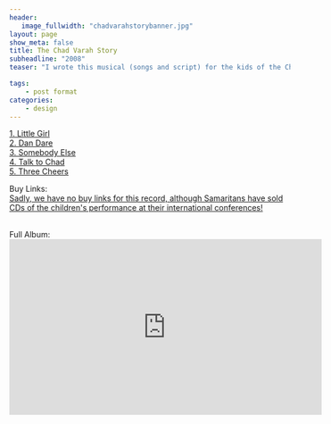 ```yaml
---
header:
   image_fullwidth: "chadvarahstorybanner.jpg"
layout: page
show_meta: false
title: The Chad Varah Story
subheadline: "2008"
teaser: "I wrote this musical (songs and script) for the kids of the Chad Varah School. Starting with their school song 'Three Cheers', we taught the complicated lyrics to the kids, and they really got them! Chad was a C of E vicar who founded the charity 'The Samaritans' which is a phone councilling charity giving troubled and suicidal people someone to talk to at their lowest point. He also wrote and drew for the comic 'Eagle', and the famous sci-fi strip 'Dan Dare'. His first day on the job as a vicar he led the funeral of a thirteen year old girl who took her own life after having her first period. Nobody had explained to her what that was, and she thought she had a terrible disease and was too scared to tell anybody (this was also partly the inspiration for 'Menstraul Blood' later on). It was difficult to write this story for children, but I did my best, and the kids and parents loved it. We also had the pleasure of meeting Felicity Harding, Chad's daughter, who left a wonderful impression on myself and the children. We raised thousands for the charity selling CDs of the musical, and as I understand, the CD is sold at the Samaritans inernational conferences. Three cheers for Chad! Xxx"

tags:
    - post format
categories:
    - design 
---
```

<!--more-->
 <a href="https://youtu.be/7fsSkqxxP5g">1. Little Girl</a><br>
 <a href="https://youtu.be/7fsSkqxxP5g">2. Dan Dare</a><br>
 <a href="https://youtu.be/7fsSkqxxP5g">3. Somebody Else</a><br>
 <a href="https://youtu.be/7fsSkqxxP5g">4. Talk to Chad</a><br>
 <a href="https://youtu.be/7fsSkqxxP5g">5. Three Cheers</a><br>


Buy Links:<br>
  <a href="">Sadly, we have no buy links for this record, although Samaritans have sold CDs of the children's performance at their international conferences!</a><br>
   
<br>
 Full Album:<br>
  <iframe width="560" height="315" src="https://www.youtube.com/watch?v=J_gJp-tTXrU&feature=youtu.be" frameborder="0" allowfullscreen></iframe>
<br>
